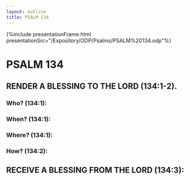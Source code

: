 ```yaml
---
layout: outline
title: PSALM 134
---
```

{%include presentationFrame.html presentationSrc="/Expository/ODP/Psalms/PSALM%20134.odp"%}

# PSALM 134 
## RENDER A BLESSING TO THE LORD (134:1-2). 
###  Who? (134:1): 
###  When? (134:1): 
###  Where? (134:1): 
###  How? (134:2): 
## RECEIVE A BLESSING FROM THE LORD (134:3): 
